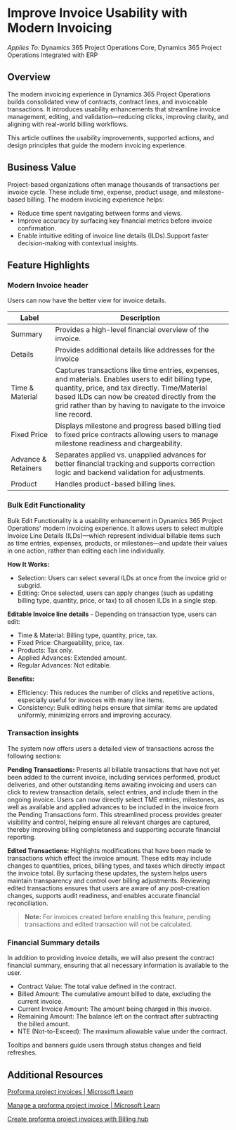 <!--

title: Manage a proforma project invoice with modern invoice form
description:  This article provides information about how to work with proforma project invoices.
author: nshrivastava
ms.date: 09/02/2025
ms.topic: how-to
ms.custom: 
  - bap-template
ms.reviewer: johnmichalak
-->

# Improve Invoice Usability with Modern Invoicing

*Applies To:* Dynamics 365 Project Operations Core, Dynamics 365 Project Operations Integrated with ERP
## Overview
The modern invoicing experience in Dynamics 365 Project Operations builds consolidated view of contracts, contract lines, and invoiceable transactions. It introduces usability enhancements that streamline invoice management, editing, and validation—reducing clicks, improving clarity, and aligning with real-world billing workflows.

This article outlines the usability improvements, supported actions, and design principles that guide the modern invoicing experience.

## Business Value
Project-based organizations often manage thousands of transactions per invoice cycle. These include time, expense, product usage, and milestone-based billing. The modern invoicing experience helps:

- Reduce time spent navigating between forms and views.
- Improve accuracy by surfacing key financial metrics before invoice confirmation.
- Enable intuitive editing of invoice line details (ILDs).Support faster decision-making with contextual insights.

## Feature Highlights
### Modern Invoice header
Users can now have the better view for invoice details.

| Label | Description |
| --- | --- |
| Summary | Provides a high-level financial overview of the invoice. |
| Details | Provides additional details like addresses for the invoice |  
| Time & Material     | Captures transactions like time entries, expenses, and materials. Enables users to edit billing type, quantity, price, and tax directly. Time/Material based ILDs can now be created directly from the grid rather than by having to navigate to the invoice line record.                                                              |
| Fixed Price         | Displays milestone and progress based billing tied to fixed price contracts allowing users to manage milestone readiness and chargeability.                                                                                                                                                                                     |
| Advance & Retainers | Separates applied vs. unapplied advances for better financial tracking and supports correction logic and backend validation for adjustments.                                                                                                                                                                                                                                   |
| Product             | Handles product-based billing lines.                                                                                                                                                                                                                                                                                                                                           |

### Bulk Edit Functionality
Bulk Edit Functionality is a usability enhancement in Dynamics 365 Project Operations' modern invoicing experience. It allows users to select multiple Invoice Line Details (ILDs)—which represent individual billable items such as time entries, expenses, products, or milestones—and update their values in one action, rather than editing each line individually.

**How It Works:**
- Selection: Users can select several ILDs at once from the invoice grid or subgrid.
-	Editing: Once selected, users can apply changes (such as updating billing type, quantity, price, or tax) to all chosen ILDs in a single step.

**Editable Invoice line details** - Depending on transaction type, users can edit:
- Time & Material: Billing type, quantity, price, tax.
- Fixed Price: Chargeability, price, tax.
- Products: Tax only.
- Applied Advances: Extended amount.
- Regular Advances: Not editable.
  
**Benefits:**
-	Efficiency: This reduces the number of clicks and repetitive actions, especially useful for invoices with many line items. 
-	Consistency: Bulk editing helps ensure that similar items are updated uniformly, minimizing errors and improving accuracy.

### Transaction insights
The system now offers users a detailed view of transactions across the following sections:

**Pending Transactions:** Presents all billable transactions that have not yet been added to the current invoice, including services performed, product deliveries, and other outstanding items awaiting invoicing and users can click to review transaction details, select entries, and include them in the ongoing invoice.  Users can now directly select TME entries, milestones, as well as available and applied advances to be included in the invoice from the Pending Transactions form. This streamlined process provides greater visibility and control, helping ensure all relevant charges are captured, thereby improving billing completeness and supporting accurate financial reporting.

**Edited Transactions:** Highlights modifications that have been made to transactions which effect the invoice amount. These edits may include changes to quantities, prices, billing types, and taxes which directly impact the invoice total. By surfacing these updates, the system helps users maintain transparency and control over billing adjustments. Reviewing edited transactions ensures that users are aware of any post-creation changes, supports audit readiness, and enables accurate financial reconciliation.
> **Note:** For invoices created before enabling this feature, pending transactions and edited transaction will not be calculated.

### Financial Summary details
In addition to providing invoice details, we will also present the contract financial summary, ensuring that all necessary information is available to the user.

- Contract Value: The total value defined in the contract.
- Billed Amount: The cumulative amount billed to date, excluding the current invoice.
- Current Invoice Amount: The amount being charged in this invoice.
- Remaining Amount: The balance left on the contract after subtracting the billed amount.
- NTE (Not-to-Exceed): The maximum allowable value under the contract.
  
Tooltips and banners guide users through status changes and field refreshes.
## Additional Resources
[Proforma project invoices | Microsoft Learn](https://learn.microsoft.com/en-us/dynamics365/project-operations/pro/proforma-invoicing/create-manual-proforma-invoice-sales)

[Manage a proforma project invoice | Microsoft Learn](https://learn.microsoft.com/en-us/dynamics365/project-operations/pro/proforma-invoicing/manage-proforma-invoice-sales)

[Create proforma project invoices with Billing hub](https://learn.microsoft.com/en-us/dynamics365/project-operations/proforma-invoicing/billing-hub)


